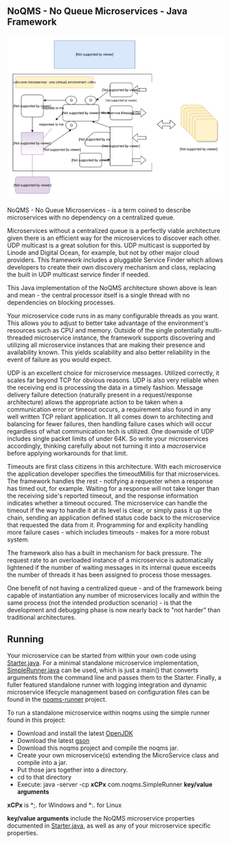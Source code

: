 ## NoQMS - No Queue Microservices - Java Framework

![alt text](architecture.svg)

NoQMS - No Queue Microservices - is a term coined to describe microservices with no dependency on
a centralized queue.

Microservices without a centralized queue is a perfectly viable architecture given there is 
an efficient way for the microservices to discover each other. UDP multicast is a great solution for
this. UDP multicast is supported by Linode and Digital Ocean, for example, but not by other major
cloud providers. This framework includes a pluggable Service Finder which allows developers 
to create their own discovery mechanism and class, replacing the built in UDP multicast service finder if 
needed. 

This Java implementation of the NoQMS architecture shown above is lean and mean - the central
processor itself is a single thread with no dependencies on blocking processes. 

Your microservice code runs in as many configurable threads as you want.
This allows you to adjust to better take advantage of the environment's resources such as CPU and memory. 
Outside of the single potentially multi-threaded microservice instance, the framework supports discovering and
utilizing all microservice instances that are making their presence and availability known. 
This yields scalability and also better reliability in the event 
of failure as you would expect. 

UDP is an excellent choice for microservice messages.
Utilized correctly, it scales far beyond TCP for obvious reasons. UDP is also very reliable
when the receiving end is processing the data in a timely fashion. Message delivery failure detection 
(naturally present in a request/response architecture) allows the appropriate action to be taken when a 
communication error or timeout occurs, a requirement also found in any well written TCP reliant application.
It all comes down to architecting and balancing for fewer failures, then handling failure cases which will occur 
regardless of what communication tech is utilized. One downside of UDP includes 
single packet limits of under 64K. So write your microservices accordingly, thinking carefully about not turning it 
into a <i>macro</i>service before applying workarounds for that limit. 

Timeouts are first class citizens in this architecture. With each microservice the application developer specifies the
timeoutMillis for that microservices. The framework handles the rest - notifying a requester when
a response has timed out, for example. Waiting for a response will not take longer than the receiving side's reported
timeout, and the response information indicates whether a timeout occured. The microservice can handle the timeout 
if the way to handle it at its level is clear, or simply pass it up the chain, sending an application defined status code back 
to the microservice that requested the data from <i>it</i>.  Programming for and explicity handling more failure 
cases - which includes timeouts - makes for a more robust system. 

The framework also has a built in mechanism for back pressure. The request rate to an overloaded instance of a microservice 
is automatically lightened if the number of waiting messages in its internal queue exceeds the number
of threads it has been assigned to process those messages.

One benefit of not having a centralized queue - and of the framework being capable of instantiation any number of
microservices locally and within the same process (not the intended production scenario) - is that the development 
and debugging phase is now nearly back to "not harder" than traditional architectures. 

## Running

Your microservice can be started from within your own code using [Starter.java](https://github.com/noqms/noqms/blob/master/src/com/noqms/Starter.java).
For a minimal standalone microservice implementation, [SimpleRunner.java](https://github.com/noqms/noqms/blob/master/src/com/noqms/SimpleRunner.java)
can be used, which is just a main() that converts arguments from the command line and passes them to the Starter.
Finally, a fuller featured standalone runner with logging integration and dynamic microservice lifecycle management based on configuration files can
be found in the [noqms-runner](https://github.com/noqms/noqms-runner) project. 

To run a standalone microservice within noqms using the simple runner found in this project:

* Download and install the latest [OpenJDK](http://openjdk.java.net/)
* Download the latest [gson](https://mvnrepository.com/artifact/com.google.code.gson/gson)
* Download this noqms project and compile the noqms jar.
* Create your own microservice(s) extending the MicroService class and compile into a jar.
* Put those jars together into a directory.
* cd to that directory
* Execute: java -server -cp **xCPx** com.noqms.SimpleRunner **key/value arguments**

**xCPx** is *;. for Windows and *:. for Linux

**key/value arguments** include the NoQMS microservice properties documented in [Starter.java](https://github.com/noqms/noqms/blob/master/src/com/noqms/Starter.java), as well as any of your microservice specific properties.
